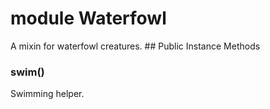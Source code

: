 # module Waterfowl [](#module-Waterfowl) [](#top)
A mixin for waterfowl creatures. ## Public Instance Methods
 ### swim() [](#method-i-swim)
 Swimming helper. 